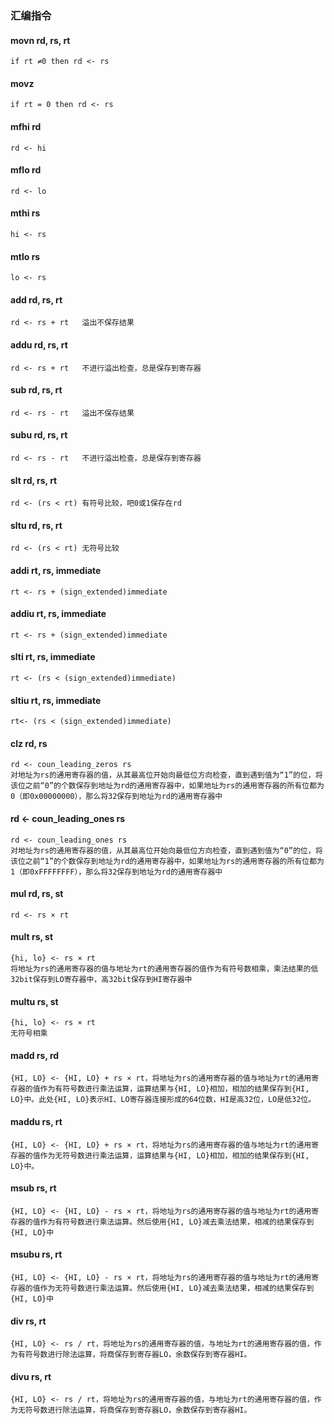 ### 汇编指令

#### movn rd, rs, rt

    if rt ≠0 then rd <- rs

#### movz

    if rt = 0 then rd <- rs

#### mfhi rd

    rd <- hi

#### mflo rd

    rd <- lo

#### mthi rs

    hi <- rs

#### mtlo rs

    lo <- rs

#### add rd, rs, rt

    rd <- rs + rt   溢出不保存结果

#### addu rd, rs, rt

    rd <- rs + rt   不进行溢出检查，总是保存到寄存器

#### sub rd, rs, rt

    rd <- rs - rt   溢出不保存结果

#### subu rd, rs, rt

    rd <- rs - rt   不进行溢出检查，总是保存到寄存器

#### slt rd, rs, rt

    rd <- (rs < rt) 有符号比较，吧0或1保存在rd

#### sltu rd, rs, rt

    rd <- (rs < rt) 无符号比较

#### addi rt, rs, immediate

    rt <- rs + (sign_extended)immediate

#### addiu rt, rs, immediate

    rt <- rs + (sign_extended)immediate

#### slti rt, rs, immediate

    rt <- (rs < (sign_extended)immediate)

#### sltiu rt, rs, immediate

    rt<- (rs < (sign_extended)immediate)

#### clz rd, rs

    rd <- coun_leading_zeros rs
    对地址为rs的通用寄存器的值，从其最高位开始向最低位方向检查，直到遇到值为“1”的位，将该位之前“0”的个数保存到地址为rd的通用寄存器中，如果地址为rs的通用寄存器的所有位都为0（即0x00000000），那么将32保存到地址为rd的通用寄存器中

#### rd <- coun_leading_ones rs

    rd <- coun_leading_ones rs
    对地址为rs的通用寄存器的值，从其最高位开始向最低位方向检查，直到遇到值为“0”的位，将该位之前“1”的个数保存到地址为rd的通用寄存器中，如果地址为rs的通用寄存器的所有位都为1（即0xFFFFFFFF），那么将32保存到地址为rd的通用寄存器中

#### mul rd, rs, st

    rd <- rs × rt

#### mult rs, st

    {hi, lo} <- rs × rt
    将地址为rs的通用寄存器的值与地址为rt的通用寄存器的值作为有符号数相乘，乘法结果的低32bit保存到LO寄存器中，高32bit保存到HI寄存器中

#### multu rs, st

    {hi, lo} <- rs × rt
    无符号相乘

#### madd rs, rd

    {HI, LO} <- {HI, LO} + rs × rt，将地址为rs的通用寄存器的值与地址为rt的通用寄存器的值作为有符号数进行乘法运算，运算结果与{HI, LO}相加，相加的结果保存到{HI, LO}中。此处{HI, LO}表示HI、LO寄存器连接形成的64位数，HI是高32位，LO是低32位。

#### maddu rs, rt

    {HI, LO} <- {HI, LO} + rs × rt，将地址为rs的通用寄存器的值与地址为rt的通用寄存器的值作为无符号数进行乘法运算，运算结果与{HI, LO}相加，相加的结果保存到{HI, LO}中。

#### msub rs, rt

    {HI, LO} <- {HI, LO} - rs × rt，将地址为rs的通用寄存器的值与地址为rt的通用寄存器的值作为有符号数进行乘法运算。然后使用{HI, LO}减去乘法结果，相减的结果保存到{HI, LO}中

#### msubu rs, rt

    {HI, LO} <- {HI, LO} - rs × rt，将地址为rs的通用寄存器的值与地址为rt的通用寄存器的值作为无符号数进行乘法运算。然后使用{HI, LO}减去乘法结果，相减的结果保存到{HI, LO}中

#### div rs, rt

    {HI, LO} <- rs / rt，将地址为rs的通用寄存器的值，与地址为rt的通用寄存器的值，作为有符号数进行除法运算，将商保存到寄存器LO，余数保存到寄存器HI。

#### divu rs, rt

    {HI, LO} <- rs / rt，将地址为rs的通用寄存器的值，与地址为rt的通用寄存器的值，作为无符号数进行除法运算，将商保存到寄存器LO，余数保存到寄存器HI。